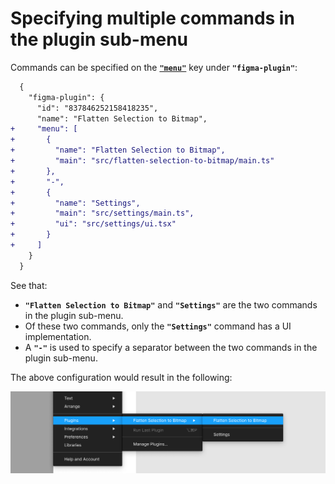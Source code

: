 # Specifying multiple commands in the plugin sub-menu

Commands can be specified on the [**`"menu"`**](/docs/configuration.md#menu) key under **`"figma-plugin"`**:

```diff
  {
    "figma-plugin": {
      "id": "837846252158418235",
      "name": "Flatten Selection to Bitmap",
+     "menu": [
+       {
+         "name": "Flatten Selection to Bitmap",
+         "main": "src/flatten-selection-to-bitmap/main.ts"
+       },
+       "-",
+       {
+         "name": "Settings",
+         "main": "src/settings/main.ts",
+         "ui": "src/settings/ui.tsx"
+       }
+     ]
    }
  }
```

See that:

- **`"Flatten Selection to Bitmap"`** and **`"Settings"`** are the two commands in the plugin sub-menu.
- Of these two commands, only the **`"Settings"`** command has a UI implementation.
- A **`"-"`** is used to specify a separator between the two commands in the plugin sub-menu.

The above configuration would result in the following:

![“Flatten Selection to Bitmap” plugin sub-menu](/media/multiple-commands.png)
